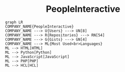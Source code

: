 <h1 align="center">PeopleInteractive</h1>

```mermaid
graph LR
COMPANY_NAME{PeopleInteractive}
COMPANY_NAME ---> U{Users} ---> UN[8]
COMPANY_NAME ---> R{Repositories} ---> RN[54]
COMPANY_NAME ---> G{Gists} ---> GN[4]
COMPANY_NAME ---> ML{Most Used<br>Languages}
ML --> HTML[HTML]
ML --> Python[Python]
ML --> JavaScript[JavaScript]
ML --> PHP[PHP]
ML --> HCL[HCL]
```
